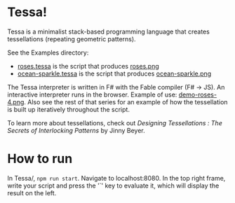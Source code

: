 # Tessa!
Tessa is a minimalist stack-based programming language that creates tessellations (repeating geometric patterns).

See the Examples directory: 
- [roses.tessa](Examples/roses.tessa) is the script that produces [roses.png](Examples/roses.png)
- [ocean-sparkle.tessa](Examples/ocean-sparkle.tessa) is the script that produces [ocean-sparkle.png](Examples/ocean-sparkle.png)

The Tessa interpreter is written in F# with the Fable compiler (F# -> JS). An interactive interpreter runs in the browser.
Example of use: [demo-roses-4.png](Examples/demo-roses-4.png). Also see the rest of that series for an example of
how the tessellation is built up iteratively throughout the script.

To learn more about tessellations, check out *Designing Tessellations : The Secrets of Interlocking Patterns* by Jinny Beyer.

# How to run
In Tessa/, `npm run start`. Navigate to localhost:8080. In the top right frame, write your script and press the '`' key to evaluate it, 
which will display the result on the left.